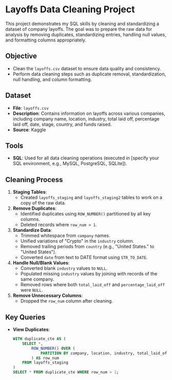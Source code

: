 # Layoffs Data Cleaning Project

This project demonstrates my SQL skills by cleaning and standardizing a dataset of company layoffs. The goal was to prepare the raw data for analysis by removing duplicates, standardizing entries, handling null values, and formatting columns appropriately.

## Objective
- Clean the `layoffs.csv` dataset to ensure data quality and consistency.
- Perform data cleaning steps such as duplicate removal, standardization, null handling, and column formatting.

## Dataset
- **File**: `layoffs.csv`
- **Description**: Contains information on layoffs across various companies, including company name, location, industry, total laid off, percentage laid off, date, stage, country, and funds raised.
- **Source**: Kaggle

## Tools
- **SQL**: Used for all data cleaning operations (executed in [specify your SQL environment, e.g., MySQL, PostgreSQL, SQLite]).

## Cleaning Process
1. **Staging Tables**:
   - Created `layoffs_staging` and `layoffs_staging2` tables to work on a copy of the raw data.
2. **Remove Duplicates**:
   - Identified duplicates using `ROW_NUMBER()` partitioned by all key columns.
   - Deleted records where `row_num > 1`.
3. **Standardize Data**:
   - Trimmed whitespace from `company` names.
   - Unified variations of "Crypto" in the `industry` column.
   - Removed trailing periods from `country` (e.g., "United States." to "United States").
   - Converted `date` from text to DATE format using `STR_TO_DATE`.
4. **Handle Null/Blank Values**:
   - Converted blank `industry` values to `NULL`.
   - Populated missing `industry` values by joining with records of the same company.
   - Removed rows where both `total_laid_off` and `percentage_laid_off` were `NULL`.
5. **Remove Unnecessary Columns**:
   - Dropped the `row_num` column after cleaning.

## Key Queries
- **View Duplicates**:
  ```sql
  WITH duplicate_cte AS (
      SELECT *,
          ROW_NUMBER() OVER (
              PARTITION BY company, location, industry, total_laid_off, percentage_laid_off, `date`, stage, country, funds_raised_millions
          ) AS row_num
      FROM layoffs_staging
  )
  SELECT * FROM duplicate_cte WHERE row_num > 1;
